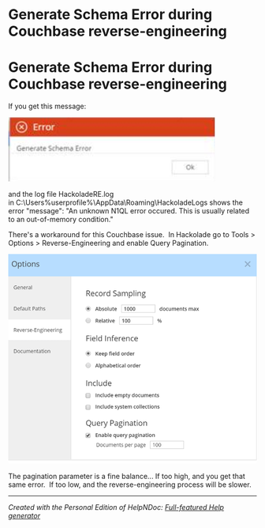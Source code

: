 # Generate Schema Error during Couchbase reverse-engineering

# Generate Schema Error during Couchbase reverse-engineering #

If you get this message:

![Image](<lib/Couchbase%20RE%20error.png>)

and the log file HackoladeRE.log in C:\\Users%userprofile%\\AppData\\Roaming\\HackoladeLogs shows the error "message": "An unknown N1QL error occured. This is usually related to an out-of-memory condition."

There's a workaround for this Couchbase issue.  In Hackolade go to Tools \> Options \> Reverse-Engineering and enable Query Pagination.

![Image](<lib/Couchbase%20RE%20pagination%20parameters.png>)

The pagination parameter is a fine balance... If too high, and you get that same error.  If too low, and the reverse-engineering process will be slower.

***
_Created with the Personal Edition of HelpNDoc: [Full-featured Help generator](<https://www.helpndoc.com/feature-tour>)_
